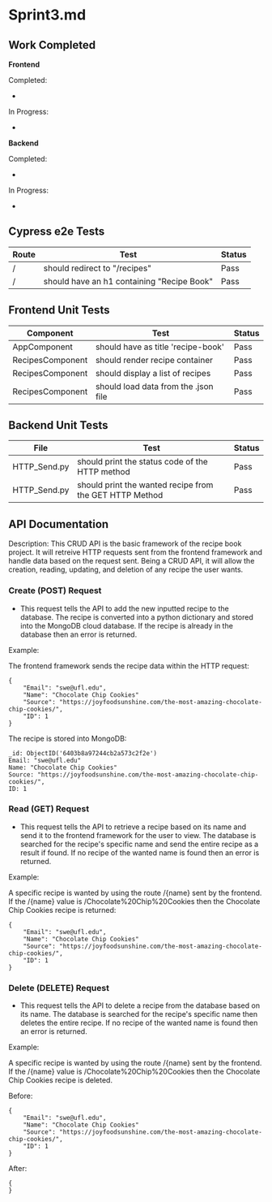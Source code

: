 # Sprint3.md

## Work Completed

**Frontend**

Completed:

- 

In Progress:

- 

**Backend**

Completed:

- 

In Progress:

- 

## Cypress e2e Tests

| Route | Test | Status |
| ----- | ---- | ------ |
| / | should redirect to "/recipes" | Pass |
| / | should have an h1 containing "Recipe Book" | Pass |

## Frontend Unit Tests

| Component | Test | Status |
| --------- | ---- | ------ |
| AppComponent | should have as title 'recipe-book' | Pass |
| RecipesComponent | should render recipe container | Pass |
| RecipesComponent | should display a list of recipes | Pass |
| RecipesComponent | should load data from the .json file | Pass |

## Backend Unit Tests

| File | Test | Status |
| ---- | ---- | ------ |
| HTTP_Send.py | should print the status code of the HTTP method | Pass |
| HTTP_Send.py | should print the wanted recipe from the GET HTTP Method | Pass |

## API Documentation

Description: This CRUD API is the basic framework of the recipe book project. It will retreive HTTP requests sent from the frontend framework and handle data based on the request sent. Being a CRUD API, it will allow the creation, reading, updating, and deletion of any recipe the user wants.

### Create (POST) Request

- This request tells the API to add the new inputted recipe to the database. The recipe is converted into a python dictionary and stored into the MongoDB cloud database. If the recipe is already in the database then an error is returned.

Example:

The frontend framework sends the recipe data within the HTTP request:
```
{
    "Email": "swe@ufl.edu",
    "Name": "Chocolate Chip Cookies"
    "Source": "https://joyfoodsunshine.com/the-most-amazing-chocolate-chip-cookies/",
    "ID": 1
}
```
The recipe is stored into MongoDB:
```
_id: ObjectID('6403b8a97244cb2a573c2f2e')
Email: "swe@ufl.edu"
Name: "Chocolate Chip Cookies"
Source: "https://joyfoodsunshine.com/the-most-amazing-chocolate-chip-cookies/",
ID: 1
```

### Read (GET) Request

- This request tells the API to retrieve a recipe based on its name and send it to the frontend framework for the user to view. The database is searched for the recipe's specific name and send the entire recipe as a result if found. If no recipe of the wanted name is found then an error is returned.

Example:

A specific recipe is wanted by using the route /{name} sent by the frontend. If the /{name} value is /Chocolate%20Chip%20Cookies then the Chocolate Chip Cookies recipe is returned:
```
{
    "Email": "swe@ufl.edu",
    "Name": "Chocolate Chip Cookies"
    "Source": "https://joyfoodsunshine.com/the-most-amazing-chocolate-chip-cookies/",
    "ID": 1
}
```

### Delete (DELETE) Request

- This request tells the API to delete a recipe from the database based on its name. The database is searched for the recipe's specific name then deletes the entire recipe. If no recipe of the wanted name is found then an error is returned.

Example: 

A specific recipe is wanted by using the route /{name} sent by the frontend. If the /{name} value is /Chocolate%20Chip%20Cookies then the Chocolate Chip Cookies recipe is deleted.

Before:
```
{
    "Email": "swe@ufl.edu",
    "Name": "Chocolate Chip Cookies"
    "Source": "https://joyfoodsunshine.com/the-most-amazing-chocolate-chip-cookies/",
    "ID": 1
}
```
After:
```
{
}
```

